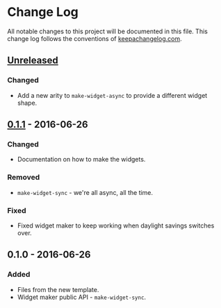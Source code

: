 # Change Log
All notable changes to this project will be documented in this file. This change log follows the conventions of [keepachangelog.com](http://keepachangelog.com/).

## [Unreleased]
### Changed
- Add a new arity to `make-widget-async` to provide a different widget shape.

## [0.1.1] - 2016-06-26
### Changed
- Documentation on how to make the widgets.

### Removed
- `make-widget-sync` - we're all async, all the time.

### Fixed
- Fixed widget maker to keep working when daylight savings switches over.

## 0.1.0 - 2016-06-26
### Added
- Files from the new template.
- Widget maker public API - `make-widget-sync`.

[Unreleased]: https://github.com/your-name/code-buster/compare/0.1.1...HEAD
[0.1.1]: https://github.com/your-name/code-buster/compare/0.1.0...0.1.1
